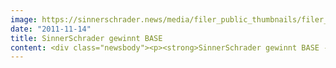 ```yaml
---
image: https://sinnerschrader.news/media/filer_public_thumbnails/filer_public/ac/06/ac06772b-926d-42b6-8f11-f88261a09bf6/varfoldersdjk8pxf42x64d8fxslz8jcc8fc0000gnttmpvw2zci__480x288_q85_crop_subsampling-2_upscale.png
date: "2011-11-14"
title: SinnerSchrader gewinnt BASE
content: <div class="newsbody"><p><strong>SinnerSchrader gewinnt BASE -</strong><br/><strong>Digitalagentur setzte sich in mehrstufigem Pitch durch</strong></p><p>BASE, die flexible Tarifmarke der E-Plus Gruppe, wird online künftig von SinnerSchrader unterstützt. Die Digitalagentur betreut gemeinsam mit BASE die Neu-Konzeption und das Design der Plattform BASE.de. SinnerSchrader setzte sich in einem mehrstufigen Pitchverfahren gegen mehrere Mitbewerber durch.</p><p>In den vergangenen Monaten überarbeiteten Teams von SinnerSchrader und BASE den Internetauftritt des Mobilfunkanbieters, sowohl optisch als auch konzeptionell. Eine neu eingeführte Sidebar versorgt die Nutzer mit nützlichen Informationen. Im Handy-Shop werden kontextabhängig individualisierte Angebote angezeigt. So wird zum Beispiel einem Bestandskunden, dessen Vertrag in Kürze ausläuft, eine Palette attraktiver Verlängerungspakete angeboten. Ein Neukunde kann hingegen komfortabel ein passendes Angebot aus Hardware und Tarif konfigurieren – präsentiert in einem modernen, intuitiven Design.</p><p>“Wir freuen uns über das Vertrauen von BASE und der E-Plus Gruppe. BASE möchte das mobile Leben seiner Kunden freier und unbeschwerter gestalten. Wir glauben, dass wir da unterstützen können und sind überzeugt, dass der Relaunch von BASE.de dieses unterstreicht”, so Matthias Schrader, CEO SinnerSchrader.</p><p><a href="http&#58;//base.de">http&#58;//base.de</a></p><p>Über SinnerSchrader<br/>SinnerSchrader gehört zu den führenden Digitalagenturen in Europa. SinnerSchrader entwickelt interaktive Strategien, Plattformen und Applikationen, die radikale Beziehungen zwischen Konsumenten und Marken schaffen. In der SinnerSchrader-Gruppe arbeiten rund 400 Mitarbeiter an den Standorten Hamburg, Frankfurt am Main, Berlin und Hannover für Kunden wie Allianz, TUI, Tchibo, simyo, REWE, comdirect bank, PPR Group, OTTO und Steigenberger. SinnerSchrader wurde 1996 gegründet und ist seit 1999 börsennotiert.</p><p><a href="http&#58;//sinnerschrader.com">http&#58;//sinnerschrader.com</a></p></div>
---
```


